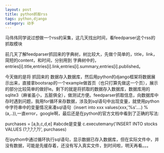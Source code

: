 ```yaml
---
layout: post
title: python抓取rss
tags: python,django
category: 动手
---
```



马伟伟同学说过想做一个rss的采集，这几天找出时间，看feedparser这个rss的抓取模块

前几天了解feedparser抓回来的字典树，树比较大，先做个简单的，title，link，简短的content，和时间，分别用到  字典树中的，entries[i].title,entries[i].link,entries[i].summary,entries[i].published。

今天做的是将 抓回来的 数据存入数据库，然后用python的django框架将数据展示出来，直接拿bootsrap的一个example做首页（也只打算先做这一个页），展示的部分比较简单的做好le。剩下的就是将抓取的数据存入数据库，数据库用的sqlite3（麻雀虽小，五脏俱全），做测试方便。feedparser抓取信息，向数据库中存时遇到问题，我用for循环来存数据，涉及到sql语句中出现变量，就使用python中字符串中的变量情况来凑sql语句（insert into xxx values(xxx,'%s'....) % (a,..)),一直error，google啊，最后还是在python的官方文档中看到了正确的写法:

purchases = [a,b,c,d,e] #abcde是变量
c.executemany('INSERT INTO stocks VALUES (?,?,?,?,?)', purchases)

在ipython中通过循环执行sql语句，显示数据已存入数据库，但在实际文件中，并没有数据，可能是先缓存着，还没有写入真实文件，到时间啦，明天再看。。。
